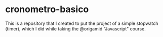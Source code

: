 # cronometro-basico
This is a repository that I created to put the project of a simple stopwatch (timer), which I did while taking the @origamid "Javascript" course.

